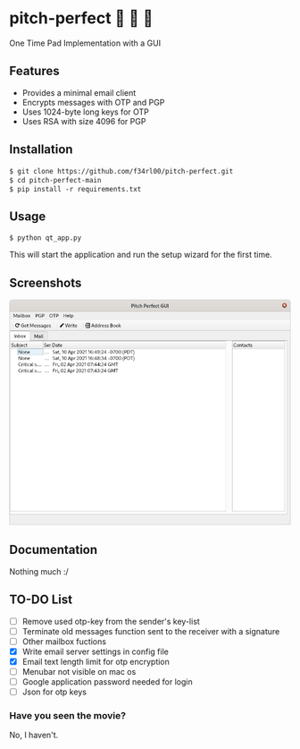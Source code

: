# pitch-perfect :see_no_evil: :hear_no_evil: :speak_no_evil:
One Time Pad Implementation with a GUI

## Features
* Provides a minimal email client
* Encrypts messages with OTP and PGP
* Uses 1024-byte long keys for OTP
* Uses RSA with size 4096 for PGP

## Installation
    $ git clone https://github.com/f34rl00/pitch-perfect.git
    $ cd pitch-perfect-main
    $ pip install -r requirements.txt
    
## Usage
    $ python qt_app.py
  This will start the application and run the setup wizard for the first time.

## Screenshots
<img src="https://github.com/f34rl00/pitch-perfect/blob/master/screenshots/image1.png" width="640">

## Documentation
Nothing much :/

## TO-DO List
- [ ] Remove used otp-key from the sender's key-list  
- [ ] Terminate old messages function sent to the receiver with a signature  
- [ ] Other mailbox fuctions  
- [x] Write email server settings in config file
- [x] Email text length limit for otp encryption
- [ ] Menubar not visible on mac os
- [ ] Google application password needed for login
- [ ] Json for otp keys

### Have you seen the movie?
No, I haven't.
